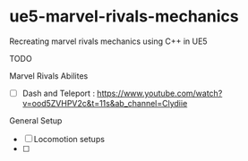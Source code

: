 # ue5-marvel-rivals-mechanics
Recreating marvel rivals mechanics using C++ in UE5

TODO


Marvel Rivals Abilites
- [ ] Dash and Teleport : https://www.youtube.com/watch?v=ood5ZVHPV2c&t=11s&ab_channel=Clydiie



General Setup
- [ ] Locomotion setups
- [ ] 